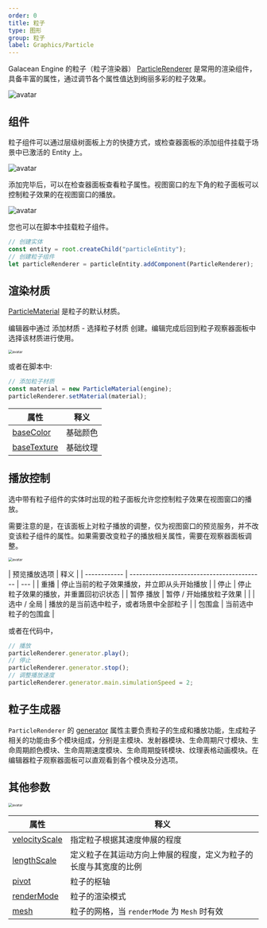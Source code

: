 ```yaml
---
order: 0
title: 粒子
type: 图形
group: 粒子
label: Graphics/Particle
---
```


Galacean Engine 的粒子（粒子渲染器） [ParticleRenderer](${api}core/ParticleRenderer) 是常用的渲染组件，具备丰富的属性，通过调节各个属性值达到绚丽多彩的粒子效果。

![avatar](https://mdn.alipayobjects.com/huamei_qbugvr/afts/img/A*oPEmTqfD_asAAAAAAAAAAAAADtKFAQ/original)

## 组件

粒子组件可以通过层级树面板上方的快捷方式，或检查器面板的添加组件挂载于场景中已激活的 Entity 上。

![avatar](https://mdn.alipayobjects.com/huamei_qbugvr/afts/img/A*fD8iTZUbiI4AAAAAAAAAAAAADtKFAQ/original)

添加完毕后，可以在检查器面板查看粒子属性。视图窗口的左下角的粒子面板可以控制粒子效果的在视图窗口的播放。

![avatar](https://mdn.alipayobjects.com/huamei_qbugvr/afts/img/A*KekfSb89BSIAAAAAAAAAAAAADtKFAQ/original)

您也可以在脚本中挂载粒子组件。

```ts
// 创建实体
const entity = root.createChild("particleEntity");
// 创建粒子组件
let particleRenderer = particleEntity.addComponent(ParticleRenderer);
```

## 渲染材质

[ParticleMaterial](${api}core/ParticleMaterial) 是粒子的默认材质。

编辑器中通过 添加材质 - 选择粒子材质 创建。编辑完成后回到粒子观察器面板中选择该材质进行使用。

<img src="https://mdn.alipayobjects.com/huamei_qbugvr/afts/img/A*l8WoQbbd6lMAAAAAAAAAAAAADtKFAQ/original" alt="avatar" style="zoom:50%;" />

或者在脚本中:

```ts
// 添加粒子材质
const material = new ParticleMaterial(engine);
particleRenderer.setMaterial(material);
```

| 属性                                                 | 释义     |
| ---------------------------------------------------- | -------- |
| [baseColor](${api}core/ParticleMaterial#baseColor)   | 基础颜色 |
| [baseTexture](${api}core/ParticleMaterial#baseColor) | 基础纹理 |

## 播放控制

选中带有粒子组件的实体时出现的粒子面板允许您控制粒子效果在视图窗口的播放。

需要注意的是，在该面板上对粒子播放的调整，仅为视图窗口的预览服务，并不改变该粒子组件的属性。如果需要改变粒子的播放相关属性，需要在观察器面板调整。

<img src="https://mdn.alipayobjects.com/huamei_qbugvr/afts/img/A*3-04T5v0xisAAAAAAAAAAAAADtKFAQ/original" alt="avatar" style="zoom:50%;" />

| 预览播放选项 | 释义                                       |
| ------------ | ------------------------------------------ | --- |
| 重播         | 停止当前的粒子效果播放，并立即从头开始播放 |
| 停止         | 停止粒子效果的播放，并重置回初识状态       |
| 暂停 播放    | 暂停 / 开始播放粒子效果                    |     |
| 选中 / 全局  | 播放的是当前选中粒子，或者场景中全部粒子   |
| 包围盒       | 当前选中粒子的包围盒                       |

或者在代码中，

```ts
// 播放
particleRenderer.generator.play();
// 停止
particleRenderer.generator.stop();
// 调整播放速度
particleRenderer.generator.main.simulationSpeed = 2;
```

## 粒子生成器

`ParticleRenderer` 的 [generator](${api}core/ParticleGenerator) 属性主要负责粒子的生成和播放功能，生成粒子相关的功能由多个模块组成，分别是主模块、发射器模块、生命周期尺寸模块、生命周期颜色模块、生命周期速度模块、生命周期旋转模块、纹理表格动画模块。在编辑器粒子观察器面板可以直观看到各个模块及分选项。

## 其他参数

<img src="https://mdn.alipayobjects.com/huamei_qbugvr/afts/img/A*MiCESpgK-LwAAAAAAAAAAAAADtKFAQ/original" alt="avatar" style="zoom:50%;" />

| 属性 | 释义 |
| --- | --- |
| [velocityScale](${api}core/ParticleRenderer#velocityScale) | 指定粒子根据其速度伸展的程度 |
| [lengthScale](${api}core/ParticleRenderer#lengthScale) | 定义粒子在其运动方向上伸展的程度，定义为粒子的长度与其宽度的比例 |
| [pivot](${api}core/ParticleRenderer#pivot) | 粒子的枢轴 |
| [renderMode](${api}core/ParticleRenderer#renderMode) | 粒子的渲染模式 |
| [mesh](${api}core/ParticleRenderer#mesh) | 粒子的网格，当 `renderMode` 为 `Mesh` 时有效 |
